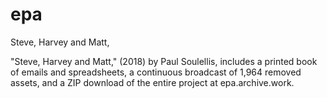 # epa
Steve, Harvey and Matt,

"Steve, Harvey and Matt," (2018) by Paul Soulellis, includes a printed book of emails and spreadsheets, a continuous broadcast of 1,964 removed assets, and a ZIP download of the entire project at epa.archive.work.
